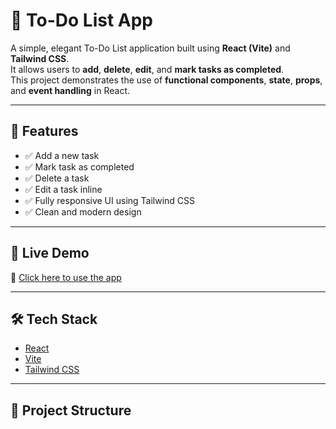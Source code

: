 # 📝 To-Do List App

A simple, elegant To-Do List application built using **React (Vite)** and **Tailwind CSS**.  
It allows users to **add**, **delete**, **edit**, and **mark tasks as completed**.  
This project demonstrates the use of **functional components**, **state**, **props**, and **event handling** in React.

---

## 🚀 Features

- ✅ Add a new task
- ✅ Mark task as completed
- ✅ Delete a task
- ✅ Edit a task inline
- ✅ Fully responsive UI using Tailwind CSS
- ✅ Clean and modern design

---

## 🚀 Live Demo

🔗 [Click here to use the app](https://rudranathkabiraj.github.io/todo-list-app/)

---

## 🛠️ Tech Stack

- [React](https://react.dev/)
- [Vite](https://vitejs.dev/)
- [Tailwind CSS](https://tailwindcss.com/)

---

## 📁 Project Structure

